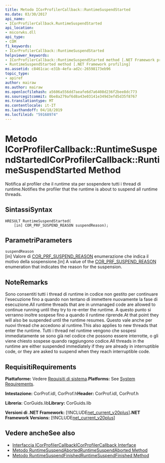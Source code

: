 ```yaml
---
title: Metodo ICorProfilerCallback::RuntimeSuspendStarted
ms.date: 03/30/2017
api_name:
- ICorProfilerCallback.RuntimeSuspendStarted
api_location:
- mscorwks.dll
api_type:
- COM
f1_keywords:
- ICorProfilerCallback::RuntimeSuspendStarted
helpviewer_keywords:
- ICorProfilerCallback::RuntimeSuspendStarted method [.NET Framework profiling]
- RuntimeSuspendStarted method [.NET Framework profiling]
ms.assetid: c8461cac-e31b-4efa-ad2c-26598173eb96
topic_type:
- apiref
author: mairaw
ms.author: mairaw
ms.openlocfilehash: a5606a556dd7aeafe6d7a6408d236f2bee8dc773
ms.sourcegitcommit: 0be8a279af6d8a43e03141e349d3efd5d35f8767
ms.translationtype: MT
ms.contentlocale: it-IT
ms.lasthandoff: 04/18/2019
ms.locfileid: "59168974"
---
```

# <a name="icorprofilercallbackruntimesuspendstarted-method"></a><span data-ttu-id="ce930-102">Metodo ICorProfilerCallback::RuntimeSuspendStarted</span><span class="sxs-lookup"><span data-stu-id="ce930-102">ICorProfilerCallback::RuntimeSuspendStarted Method</span></span>
<span data-ttu-id="ce930-103">Notifica al profiler che il runtime sta per sospendere tutti i thread di runtime.</span><span class="sxs-lookup"><span data-stu-id="ce930-103">Notifies the profiler that the runtime is about to suspend all runtime threads.</span></span>  
  
## <a name="syntax"></a><span data-ttu-id="ce930-104">Sintassi</span><span class="sxs-lookup"><span data-stu-id="ce930-104">Syntax</span></span>  
  
```  
HRESULT RuntimeSuspendStarted(  
    [in] COR_PRF_SUSPEND_REASON suspendReason);  
```  
  
## <a name="parameters"></a><span data-ttu-id="ce930-105">Parametri</span><span class="sxs-lookup"><span data-stu-id="ce930-105">Parameters</span></span>  
 `suspendReason`  
 <span data-ttu-id="ce930-106">[in] Valore di [COR_PRF_SUSPEND_REASON](../../../../docs/framework/unmanaged-api/profiling/cor-prf-suspend-reason-enumeration.md) enumerazione che indica il motivo della sospensione.</span><span class="sxs-lookup"><span data-stu-id="ce930-106">[in] A value of the [COR_PRF_SUSPEND_REASON](../../../../docs/framework/unmanaged-api/profiling/cor-prf-suspend-reason-enumeration.md) enumeration that indicates the reason for the suspension.</span></span>  
  
## <a name="remarks"></a><span data-ttu-id="ce930-107">Note</span><span class="sxs-lookup"><span data-stu-id="ce930-107">Remarks</span></span>  
 <span data-ttu-id="ce930-108">Sono consentiti tutti i thread di runtime in codice non gestito per continuare l'esecuzione fino a quando non tentano di immettere nuovamente la fase di esecuzione.</span><span class="sxs-lookup"><span data-stu-id="ce930-108">All runtime threads that are in unmanaged code are allowed to continue running until they try to re-enter the runtime.</span></span> <span data-ttu-id="ce930-109">A questo punto si verranno inoltre sospese fino a quando il runtime riprende.</span><span class="sxs-lookup"><span data-stu-id="ce930-109">At that point they will also be suspended until the runtime resumes.</span></span> <span data-ttu-id="ce930-110">Questo vale anche per nuovi thread che accedono al runtime.</span><span class="sxs-lookup"><span data-stu-id="ce930-110">This also applies to new threads that enter the runtime.</span></span> <span data-ttu-id="ce930-111">Tutti i thread nel runtime vengono che sospesi immediatamente se sono già nel codice che possono essere interrotte, o gli viene chiesto sospese quando raggiungono codice.</span><span class="sxs-lookup"><span data-stu-id="ce930-111">All threads in the runtime are either suspended immediately if they are already in interruptible code, or they are asked to suspend when they reach interruptible code.</span></span>  
  
## <a name="requirements"></a><span data-ttu-id="ce930-112">Requisiti</span><span class="sxs-lookup"><span data-stu-id="ce930-112">Requirements</span></span>  
 <span data-ttu-id="ce930-113">**Piattaforme:** Vedere [Requisiti di sistema](../../../../docs/framework/get-started/system-requirements.md).</span><span class="sxs-lookup"><span data-stu-id="ce930-113">**Platforms:** See [System Requirements](../../../../docs/framework/get-started/system-requirements.md).</span></span>  
  
 <span data-ttu-id="ce930-114">**Intestazione:** CorProf.idl, CorProf.h</span><span class="sxs-lookup"><span data-stu-id="ce930-114">**Header:** CorProf.idl, CorProf.h</span></span>  
  
 <span data-ttu-id="ce930-115">**Libreria:** CorGuids.lib</span><span class="sxs-lookup"><span data-stu-id="ce930-115">**Library:** CorGuids.lib</span></span>  
  
 <span data-ttu-id="ce930-116">**Versioni di .NET Framework:** [!INCLUDE[net_current_v20plus](../../../../includes/net-current-v20plus-md.md)]</span><span class="sxs-lookup"><span data-stu-id="ce930-116">**.NET Framework Versions:** [!INCLUDE[net_current_v20plus](../../../../includes/net-current-v20plus-md.md)]</span></span>  
  
## <a name="see-also"></a><span data-ttu-id="ce930-117">Vedere anche</span><span class="sxs-lookup"><span data-stu-id="ce930-117">See also</span></span>

- [<span data-ttu-id="ce930-118">Interfaccia ICorProfilerCallback</span><span class="sxs-lookup"><span data-stu-id="ce930-118">ICorProfilerCallback Interface</span></span>](../../../../docs/framework/unmanaged-api/profiling/icorprofilercallback-interface.md)
- [<span data-ttu-id="ce930-119">Metodo RuntimeSuspendAborted</span><span class="sxs-lookup"><span data-stu-id="ce930-119">RuntimeSuspendAborted Method</span></span>](../../../../docs/framework/unmanaged-api/profiling/icorprofilercallback-runtimesuspendaborted-method.md)
- [<span data-ttu-id="ce930-120">Metodo RuntimeSuspendFinished</span><span class="sxs-lookup"><span data-stu-id="ce930-120">RuntimeSuspendFinished Method</span></span>](../../../../docs/framework/unmanaged-api/profiling/icorprofilercallback-runtimesuspendfinished-method.md)
